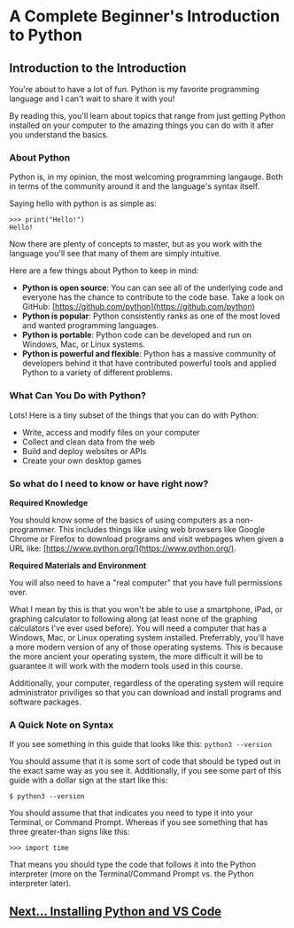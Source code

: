 # A Complete Beginner's Introduction to Python

## Introduction to the Introduction

You're about to have a lot of fun. Python is my favorite programming language and I can't wait to share it with you!

By reading this, you'll learn about topics that range from just getting Python installed on your computer to the amazing things you can do with it after you understand the basics.

### About Python

Python is, in my opinion, the most welcoming programming langauge. Both in terms of the community around it and the language's syntax itself. 

Saying hello with python is as simple as:

```
>>> print("Hello!")
Hello!
```

Now there are plenty of concepts to master, but as you work with the language you'll see that many of them are simply intuitive.

Here are a few things about Python to keep in mind:

- **Python is open source**: You can can see all of the underlying code and everyone has the chance to contribute to the code base. Take a look on GitHub: [https://github.com/python](https://github.com/python)
- **Python is popular**: Python consistently ranks as one of the most loved and wanted programming languages.
- **Python is portable**: Python code can be developed and run on Windows, Mac, or Linux systems.
- **Python is powerful and flexible**: Python has a massive community of developers behind it that have contributed powerful tools and applied Python to a variety of different problems.

### What Can You Do with Python?

Lots! Here is a tiny subset of the things that you can do with Python:

  - Write, access and modify files on your computer
  - Collect and clean data from the web
  - Build and deploy websites or APIs
  - Create your own desktop games

### So what do I need to know or have right now?

**Required Knowledge** 

You should know some of the basics of using computers as a non-programmer. This includes things like using web browsers like Google Chrome or Firefox to download programs and visit webpages when given a URL like: [https://www.python.org/](https://www.python.org/).

**Required Materials and Environment**

You will also need to have a "real computer" that you have full permissions over. 

What I mean by this is that you won't be able to use a smartphone, iPad, or graphing calculator to following along (at least none of the graphing calculators I've ever used before). You will need a computer that has a Windows, Mac, or Linux operating system installed. Preferrably, you'll have a more modern version of any of those operating systems. This is because the more ancient your operating system, the more difficult it will be to guarantee it will work with the modern tools used in this course.

Additionally, your computer, regardless of the operating system will require administrator priviliges so that you can download and install programs and software packages.  

### A Quick Note on Syntax

If you see something in this guide that looks like this: `python3 --version`

You should assume that it is some sort of code that should be typed out in the exact same way as you see it. Additionally, if you see some part of this guide with a dollar sign at the start like this: 

`$ python3 --version`

You should assume that that indicates you need to type it into your Terminal, or Command Prompt. Whereas if you see something that has three greater-than signs like this:

`>>> import time`

That means you should type the code that follows it into the Python interpreter (more on the Terminal/Command Prompt vs. the Python interpreter later).

## [Next... Installing Python and VS Code](installing-python-and-vscode.md)